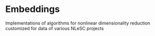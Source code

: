 # Embeddings
Implementations of algorithms for nonlinear dimensionality reduction customized for data of various NLeSC projects
